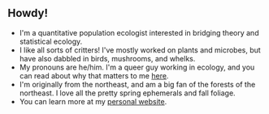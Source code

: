 ## Howdy! 

- I'm a quantitative population ecologist interested in bridging theory and statistical ecology.
- I like all sorts of critters! I've mostly worked on plants and microbes, but have also dabbled in birds, mushrooms, and whelks.
- My pronouns are he/him. I'm a queer guy working in ecology, and you can read about why that matters to me [here](https://plantae.org/a-queer-stroll-through-the-meadow/).
- I'm originally from the northeast, and am a big fan of the forests of the northeast. I love all the pretty spring ephemerals and fall foliage. 
- You can learn more at my [personal website](https://jeremycollings.com/). 
<!--
**jeremyacollings/jeremyacollings** is a ✨ _special_ ✨ repository because its `README.md` (this file) appears on your GitHub profile.

Here are some ideas to get you started:

- 🔭 I’m currently working on ...
- 🌱 I’m currently learning ...
- 👯 I’m looking to collaborate on ...
- 🤔 I’m looking for help with ...
- 💬 Ask me about ...
- 📫 How to reach me: ...
- 😄 Pronouns: ...
- ⚡ Fun fact: ...
-->
